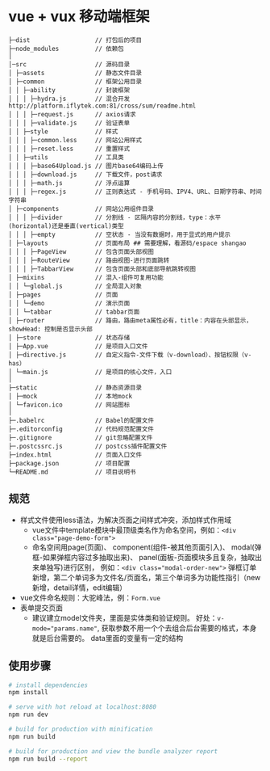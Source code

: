 # vue + vux 移动端框架

```
├─dist                  // 打包后的项目
├─node_modules          // 依赖包
│
│─src                   // 源码目录
│ ├─assets              // 静态文件目录
│ ├─common              // 框架公用目录
│ │ ├─ability           // 封装框架
│ │ │ ├─hydra.js        // 混合开发 http://platform.iflytek.com:81/cross/sum/readme.html
│ │ │ ├─request.js      // axios请求
│ │ │ ├─validate.js     // 验证表单
│ │ ├─style             // 样式
│ │ │ ├─common.less     // 网站公用样式
│ │ │ ├─reset.less      // 重置样式
│ │ ├─utils             // 工具类
│ │ │ ├─base64Upload.js // 图片base64编码上传
│ │ │ ├─download.js     // 下载文件，post请求
│ │ │ ├─math.js         // 浮点运算
│ │ │ ├─regex.js        // 正则表达式 - 手机号码、IPV4、URL、日期字符串、时间字符串
│ ├─components          // 网站公用组件目录
│ │ │ ├─divider         // 分割线 - 区隔内容的分割线，type：水平(horizontal)还是垂直(vertical)类型
│ │ │ ├─empty           // 空状态 - 当没有数据时，用于显式的用户提示
│ ├─layouts             // 页面布局 ## 需要理解，看源码/espace shangao
│ │ │ ├─PageView        // 包含页面头部视图
│ │ │ ├─RouteView       // 路由视图-进行页面跳转
│ │ │ ├─TabbarView      // 包含页面头部和底部导航跳转视图
│ ├─mixins              // 混入-组件可复用功能
│ │ └─global.js         // 全局混入对象
│ ├─pages               // 页面
│ │ └─demo              // 演示页面
│ │ └─tabbar            // tabbar页面
│ ├─router              // 路由，路由meta属性必有，title：内容在头部显示，showHead: 控制是否显示头部
│ ├─store               // 状态存储
│ ├─App.vue             // 是项目入口文件
│ ├─directive.js        // 自定义指令-文件下载（v-download）、按钮权限（v-has）
│ └─main.js             // 是项目的核心文件，入口
│
├─static                // 静态资源目录
│ ├─mock                // 本地mock
│ └─favicon.ico         // 网站图标
│
├─.babelrc              // Babel的配置文件
├─.editorconfig         // 代码规范配置文件
├─.gitignore            // git忽略配置文件
├─.postcssrc.js         // postcss插件配置文件
├─index.html            // 页面入口文件
├─package.json          // 项目配置
└─README.md             // 项目说明书
```

## 规范
- 样式文件使用less语法，为解决页面之间样式冲突，添加样式作用域
  * vue文件中template模块中最顶级类名作为命名空间，例如：`<div class="page-demo-form">`
  * 命名空间用page(页面)、
    component(组件-被其他页面引入)、
    modal(弹框-如果弹框内容过多抽取出来)、
    panel(面板-页面模块多且复杂，抽取出来单独写)进行区别，
    例如：`<div class="modal-order-new">` 弹框订单新增，第二个单词多为文件名/页面名，第三个单词多为功能性指引（new新增，detail详情，edit编辑）
- vue文件命名规则：大驼峰法，例：`Form.vue`
- 表单提交页面
  * 建议建立model文件夹，里面是实体类和验证规则。
    好处：`v-mode="params.name"`, 获取参数不用一个个去组合后台需要的格式，本身就是后台需要的。
    data里面的变量有一定的结构

## 使用步骤

``` bash
# install dependencies
npm install

# serve with hot reload at localhost:8080
npm run dev

# build for production with minification
npm run build

# build for production and view the bundle analyzer report
npm run build --report
```

